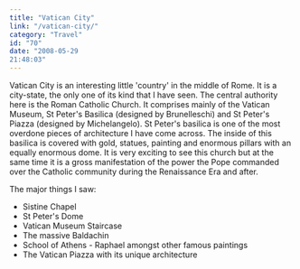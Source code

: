 ```yaml
---
title: "Vatican City"
link: "/vatican-city/"
category: "Travel"
id: "70"
date: "2008-05-29
21:48:03"
---
```


Vatican City is an interesting little 'country' in the middle of Rome. It is a city-state, the only one of its kind that
I have seen. The central authority here is the Roman Catholic Church. It comprises mainly of the Vatican Museum, St
Peter's Basilica (designed by Brunelleschi) and St Peter's Piazza (designed by Michelangelo). St Peter's basilica is one
of the most overdone pieces of architecture I have come across. The inside of this basilica is covered with gold,
statues, painting and enormous pillars with an equally enormous dome. It is very exciting to see this church but at the
same time it is a gross manifestation of the power the Pope commanded over the Catholic community during the Renaissance
Era and after.

<!--more-->

The major things I saw:

* Sistine Chapel
* St Peter's Dome
* Vatican Museum Staircase
* The massive Baldachin
* School of Athens - Raphael amongst other famous paintings
* The Vatican Piazza with its unique architecture
